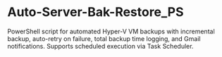 # Auto-Server-Bak-Restore_PS
PowerShell script for automated Hyper-V VM backups with incremental backup, auto-retry on failure, total backup time logging, and Gmail notifications. Supports scheduled execution via Task Scheduler.
